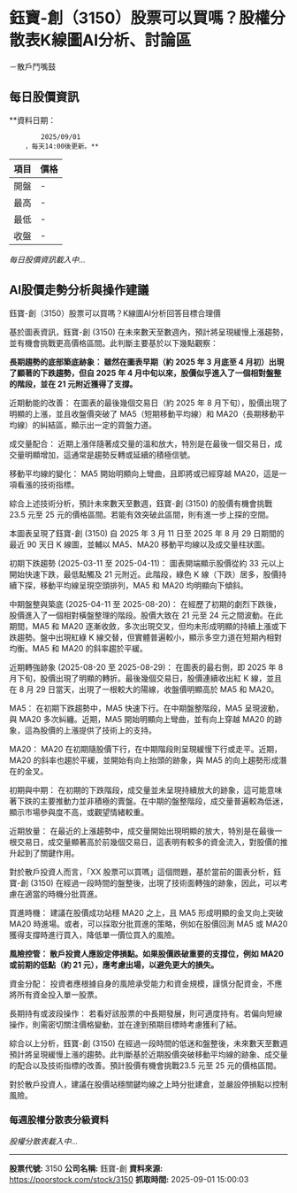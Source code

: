 # 鈺寶-創（3150）股票可以買嗎？股權分散表K線圖AI分析、討論區
－散戶鬥嘴鼓

## 每日股價資訊

**資料日期：
        
            2025/09/01
        ，每天14:00後更新。**

| 項目 | 價格 |
|------|------|
| 開盤 | - |
| 最高 | - |
| 最低 | - |
| 收盤 | - |

*每日股價資訊載入中...*

## AI股價走勢分析與操作建議

鈺寶-創（3150）股票可以買嗎？K線圖AI分析回答目標合理價

基於圖表資訊，鈺寶-創 (3150) 在未來數天至數週內，預計將呈現緩慢上漲趨勢，並有機會挑戰更高價格區間。此判斷主要基於以下幾點觀察：

**長期趨勢的底部築底跡象： 雖然在圖表早期（約 2025 年 3 月底至 4 月初）出現了顯著的下跌趨勢，但自 2025 年 4 月中旬以來，股價似乎進入了一個相對盤整的階段，並在 21 元附近獲得了支撐。**

近期動能的改善： 在圖表的最後幾個交易日（約 2025 年 8 月下旬），股價出現了明顯的上漲，並且收盤價突破了 MA5（短期移動平均線）和 MA20（長期移動平均線）的糾結區，顯示出一定的買盤力道。

成交量配合： 近期上漲伴隨著成交量的溫和放大，特別是在最後一個交易日，成交量明顯增加，這通常是趨勢反轉或延續的積極信號。

移動平均線的變化： MA5 開始明顯向上彎曲，且即將或已經穿越 MA20，這是一項看漲的技術指標。

綜合上述技術分析，預計未來數天至數週，鈺寶-創 (3150) 的股價有機會挑戰23.5 元至 25 元的價格區間。若能有效突破此區間，則有進一步上探的空間。

本圖表呈現了鈺寶-創 (3150) 自 2025 年 3 月 11 日至 2025 年 8 月 29 日期間的最近 90 天日 K 線圖，並輔以 MA5、MA20 移動平均線以及成交量柱狀圖。

初期下跌趨勢 (2025-03-11 至 2025-04-11)： 圖表開端顯示股價從約 33 元以上開始快速下跌，最低點觸及 21 元附近。此階段，綠色 K 線（下跌）居多，股價持續下探，移動平均線呈現空頭排列，MA5 和 MA20 均明顯向下傾斜。

中期盤整與築底 (2025-04-11 至 2025-08-20)： 在經歷了初期的劇烈下跌後，股價進入了一個相對橫盤整理的階段。股價大致在 21 元至 24 元之間波動。在此期間，MA5 和 MA20 逐漸收斂，多次出現交叉，但均未形成明顯的持續上漲或下跌趨勢。盤中出現紅綠 K 線交替，但實體普遍較小，顯示多空力道在短期內相對均衡。MA5 和 MA20 的斜率趨於平緩。

近期轉強跡象 (2025-08-20 至 2025-08-29)： 在圖表的最右側，即 2025 年 8 月下旬，股價出現了明顯的轉折。最後幾個交易日，股價連續收出紅 K 線，並且在 8 月 29 日當天，出現了一根較大的陽線，收盤價明顯高於 MA5 和 MA20。

MA5： 在初期下跌趨勢中，MA5 快速下行。在中期盤整階段，MA5 呈現波動，與 MA20 多次糾纏。近期，MA5 開始明顯向上彎曲，並有向上穿越 MA20 的跡象，這為股價的上漲提供了技術上的支持。

MA20： MA20 在初期隨股價下行，在中期階段則呈現緩慢下行或走平。近期，MA20 的斜率也趨於平緩，並開始有向上抬頭的跡象，與 MA5 的向上趨勢形成潛在的金叉。

初期與中期： 在初期的下跌階段，成交量並未呈現持續放大的跡象，這可能意味著下跌的主要推動力並非積極的賣盤。在中期的盤整階段，成交量普遍較為低迷，顯示市場參與度不高，或觀望情緒較重。

近期放量： 在最近的上漲趨勢中，成交量開始出現明顯的放大，特別是在最後一根交易日，成交量顯著高於前幾個交易日，這表明有較多的資金流入，對股價的推升起到了關鍵作用。

對於散戶投資人而言，「XX 股票可以買嗎」這個問題，基於當前的圖表分析，鈺寶-創 (3150) 在經過一段時間的盤整後，出現了技術面轉強的跡象，因此，可以考慮在適當的時機分批買進。

買進時機： 建議在股價成功站穩 MA20 之上，且 MA5 形成明顯的金叉向上突破 MA20 時進場。或者，可以採取分批買進的策略，例如在股價回測 MA5 或 MA20 獲得支撐時進行買入，降低單一價位買入的風險。

**風險控管： 散戶投資人應設定停損點。如果股價跌破重要的支撐位，例如 MA20 或前期的低點（約 21 元），應考慮出場，以避免更大的損失。**

資金分配： 投資者應根據自身的風險承受能力和資金規模，謹慎分配資金，不應將所有資金投入單一股票。

長期持有或波段操作： 若看好該股票的中長期發展，則可適度持有。若偏向短線操作，則需密切關注價格變動，並在達到預期目標時考慮獲利了結。

綜合以上分析，鈺寶-創 (3150) 在經過一段時間的低迷和盤整後，未來數天至數週預計將呈現緩慢上漲的趨勢。此判斷基於近期股價突破移動平均線的跡象、成交量的配合以及技術指標的改善。預計股價有機會挑戰23.5 元至 25 元的價格區間。

對於散戶投資人，建議在股價站穩關鍵均線之上時分批建倉，並嚴設停損點以控制風險。

### 每週股權分散表分級資料

*股權分散表載入中...*

---

**股票代號:** 3150
**公司名稱:** 鈺寶-創
**資料來源:** https://poorstock.com/stock/3150
**抓取時間:** 2025-09-01 15:00:03